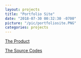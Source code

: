```yaml
---
layout: projects
title: "Portfolio Site"
date: "2018-07-30 00:32:30 -0700"
picture: "/pic/portfoliosite.PNG"
categories: projects
---
```


[The Product](https://Curious-Yu.github.io/)

[The Source Codes](https://github.com/Curious-Yu/Curious-Yu.github.io)
